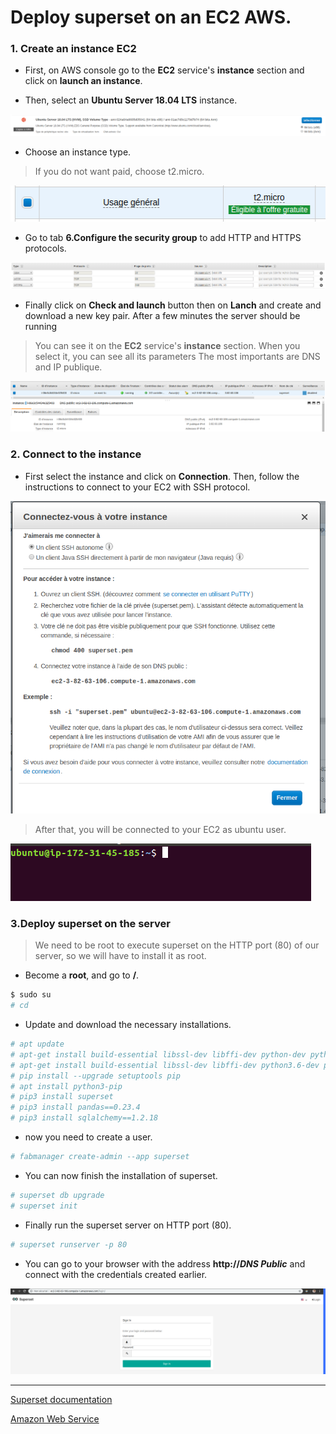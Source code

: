 # Deploy superset on an EC2 AWS.

### 1. Create an instance EC2

+ First, on AWS console go to the **EC2** service's **instance** section and click on **launch an instance**.




+ Then, select an **Ubuntu Server 18.04 LTS** instance.

![Ubuntu Server 18.04 LTS](https://github.com/DubMan21/superset-on-aws/blob/master/img/ubuntu-server.png "Ubuntu Server 18.04 LTS")  

+ Choose an instance type.
> If you do not want paid, choose t2.micro.

![t2.micro](https://github.com/DubMan21/superset-on-aws/blob/master/img/instance-type.png "t2.micro")

+ Go to tab **6.Configure the security group** to add HTTP and HTTPS protocols.

![instance protocols](https://github.com/DubMan21/superset-on-aws/blob/master/img/ports.png "instance protocols")  

+ Finally click on **Check and launch** button then on **Lanch** and create and download a new key pair.
After a few minutes the server should be running

> You can see it on the **EC2** service's **instance** section.
> When you select it, you can see all its parameters
> The most importants are DNS and IP publique.

![Runnig server](https://github.com/DubMan21/superset-on-aws/blob/master/img/running-server.png "Runnig server")

### 2. Connect to the instance

+ First select the instance and click on **Connection**. Then, follow the instructions to connect to your EC2 with SSH protocol.

![Connection instructions](https://github.com/DubMan21/superset-on-aws/blob/master/img/connection.png "Connection instructions")

> After that, you will be connected to your EC2 as ubuntu user.

![SSH connection](https://github.com/DubMan21/superset-on-aws/blob/master/img/terminal.png "SSH connection")

### 3.Deploy superset on the server

> We need to be root to execute superset on the HTTP port (80) of our server, so we will have to install it as root. 

+ Become a **root**, and go to **/**.

```bash
$ sudo su
# cd
```

+ Update and download the necessary installations.

```bash
# apt update
# apt-get install build-essential libssl-dev libffi-dev python-dev python-pip libsasl2-dev libldap2-dev
# apt-get install build-essential libssl-dev libffi-dev python3.6-dev python-pip libsasl2-dev libldap2-dev
# pip install --upgrade setuptools pip
# apt install python3-pip
# pip3 install superset
# pip3 install pandas==0.23.4
# pip3 install sqlalchemy==1.2.18
```

+ now you need to create a user.

```bash
# fabmanager create-admin --app superset
```

+ You can now finish the installation of superset.

```bash
# superset db upgrade
# superset init
```

+ Finally run the superset server on HTTP port (80).

```bash
# superset runserver -p 80
```

+ You can go to your browser with the address **http://*DNS Public*** and connect with the credentials created earlier.

![Superset](https://github.com/DubMan21/superset-on-aws/blob/master/img/superset.png "Superset")

---

[Superset documentation](https://superset.incubator.apache.org/installation.html)

[Amazon Web Service](https://aws.amazon.com/)
